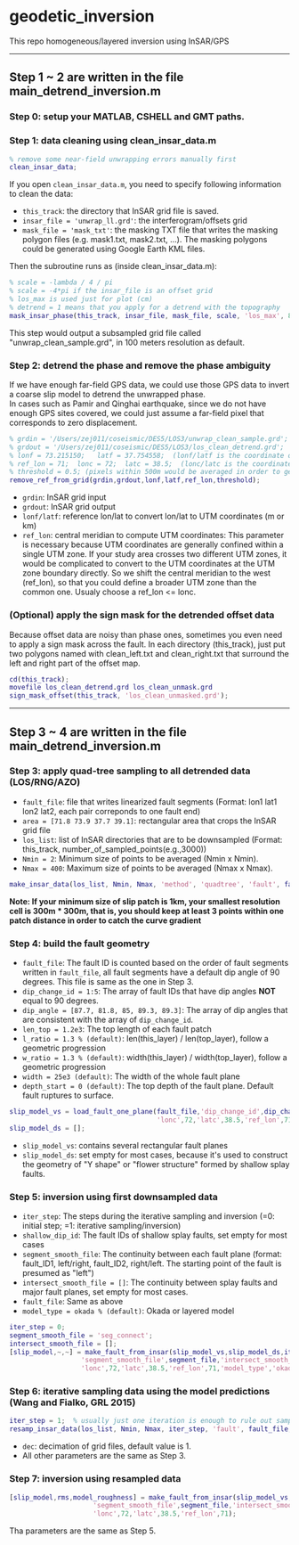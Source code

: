 # geodetic_inversion
This repo homogeneous/layered inversion using InSAR/GPS

---
## Step 1 ~ 2 are written in the file main_detrend_inversion.m
### Step 0: setup your MATLAB, CSHELL and GMT paths.


### Step 1: data cleaning using clean_insar_data.m
```MATLAB
% remove some near-field unwrapping errors manually first
clean_insar_data; 
```
If you open `clean_insar_data.m`, you need to specify following information to clean the data:
- `this_track`: the directory that InSAR grid file is saved.
- `insar_file = 'unwrap_ll.grd'`: the interferogram/offsets grid
- `mask_file = 'mask_txt'`: the masking TXT file that writes the masking polygon files (e.g. mask1.txt, mask2.txt, ...). 
The masking polygons could be generated using Google Earth KML files.

Then the subroutine runs as (inside clean_insar_data.m):
``` MATLAB
% scale = -lambda / 4 / pi
% scale = -4*pi if the insar_file is an offset grid
% los_max is used just for plot (cm)
% detrend = 1 means that you apply for a detrend with the topography
mask_insar_phase(this_track, insar_file, mask_file, scale, 'los_max', 80, 'detrend', 0);
```
This step would output a subsampled grid file called "unwrap_clean_sample.grd", in 100 meters resolution as default.


### Step 2: detrend the phase and remove the phase ambiguity
If we have enough far-field GPS data, we could use those GPS data to invert a coarse slip model to detrend the unwrapped phase. \
In cases such as Pamir and Qinghai earthquake, since we do not have enough GPS sites covered, we could just assume a far-field pixel that corresponds to zero displacement.
```MATLAB
% grdin = '/Users/zej011/coseismic/DES5/LOS3/unwrap_clean_sample.grd';
% grdout = '/Users/zej011/coseismic/DES5/LOS3/los_clean_detrend.grd';
% lonf = 73.215150;   latf = 37.754558;  (lonf/latf is the coordinate of pixel point)
% ref_lon = 71;  lonc = 72;  latc = 38.5;  (lonc/latc is the coordinate of reference point (0,0))
% threshold = 0.5; (pixels within 500m would be averaged in order to get the value at that point)
remove_ref_from_grid(grdin,grdout,lonf,latf,ref_lon,threshold);
```
- `grdin`: InSAR grid input
- `grdout`: InSAR grid output
- `lonf/latf`: reference lon/lat to convert lon/lat to UTM coordinates (m or km)
- `ref_lon`: central meridian to compute UTM coordinates: This parameter is necessary because UTM coordinates are generally confined within a single UTM zone.
If your study area crosses two different UTM zones, it would be complicated to convert to the UTM coordinates at the UTM zone boundary directly. 
So we shift the central meridian to the west (ref_lon), so that you could define a broader UTM zone than the common one. Usualy choose a ref_lon <= lonc.


### (Optional) apply the sign mask for the detrended offset data
Because offset data are noisy than phase ones, sometimes you even need to apply a sign mask across the fault.
In each directory (this_track), just put two polygons named with clean_left.txt and clean_right.txt that surround the left and right part of the offset map.
```MATLAB
cd(this_track);
movefile los_clean_detrend.grd los_clean_unmask.grd
sign_mask_offset(this_track, 'los_clean_unmasked.grd');
```

---
## Step 3 ~ 4 are written in the file main_detrend_inversion.m
### Step 3: apply quad-tree sampling to all detrended data (LOS/RNG/AZO)
- `fault_file`: file that writes linearized fault segments (Format: lon1  lat1  lon2  lat2, each pair correponds to one fault end)
- `area = [71.8 73.9 37.7 39.1]`: rectangular area that crops the InSAR grid file
- `los_list`: list of InSAR directories that are to be downsampled (Format: this_track, number_of_sampled_points(e.g.,3000))
- `Nmin = 2`: Minimum size of points to be averaged (Nmin x Nmin).
- `Nmax = 400`: Maximum size of points to be averaged (Nmax x Nmax).
```MATLAB
make_insar_data(los_list, Nmin, Nmax, 'method', 'quadtree', 'fault', fault_file, 'ref_lon', ref_lon, 'area', area, 'lonc', lonc, 'latc', latc);
```
**Note: If your minimum size of slip patch is 1km, your smallest resolution cell is 300m * 300m, that is, you should keep at least 3 points within one patch
distance in order to catch the curve gradient**


### Step 4: build the fault geometry
- `fault_file`: The fault ID is counted based on the order of fault segments written in `fault_file`, all fault segments have a default dip angle of 90 degrees.
This file is same as the one in Step 3.
- `dip_change_id = 1:5`: The array of fault IDs that have dip angles **NOT** equal to 90 degrees.
- `dip_angle = [87.7, 81.8, 85, 89.3, 89.3]`: The array of dip angles that are consistent with the array of `dip_change_id`.
- `len_top = 1.2e3`: The top length of each fault patch
- `l_ratio = 1.3 % (default)`: len(this_layer) / len(top_layer), follow a geometric progression
- `w_ratio = 1.3 % (default)`: width(this_layer) / width(top_layer), follow a geometric progression
- `width = 25e3 (default)`: The width of the whole fault plane
- `depth_start = 0 (default)`: The top depth of the fault plane. Default fault ruptures to surface.
```MATLAB
slip_model_vs = load_fault_one_plane(fault_file,'dip_change_id',dip_change_id,'dip',dip_angle, ...
                                     'lonc',72,'latc',38.5,'ref_lon',71,'len_top',1.2e3);
slip_model_ds = [];
```
- `slip_model_vs`: contains several rectangular fault planes
- `slip_model_ds`: set empty for most cases, because it's used to construct the geometry of "Y shape" or "flower structure" formed by shallow splay faults.


### Step 5: inversion using first downsampled data
- `iter_step`: The steps during the iterative sampling and inversion (=0: initial step;  =1: iterative sampling/inversion)
- `shallow_dip_id`: The fault IDs of shallow splay faults, set empty for most cases
- `segment_smooth_file`: The continuity between each fault plane (format: fault_ID1, left/right, fault_ID2, right/left. 
The starting point of the fault is presumed as "left")
- `intersect_smooth_file = []`: The continuity between splay faults and major fault planes, set empty for most cases.
- `fault_file`: Same as above
- `model_type = okada % (default)`: Okada or layered model
```MATLAB
iter_step = 0;
segment_smooth_file = 'seg_connect';
intersect_smooth_file = [];
[slip_model,~,~] = make_fault_from_insar(slip_model_vs,slip_model_ds,iter_step,'shallow_dip_id',[], ...
                  'segment_smooth_file',segment_file,'intersect_smooth_file',intersect_file,'fault',fault_file, ...
                  'lonc',72,'latc',38.5,'ref_lon',71,'model_type','okada');
```


### Step 6: iterative sampling data using the model predictions (Wang and Fialko, GRL 2015)
```MATLAB
iter_step = 1;  % usually just one iteration is enough to rule out samples on noisy pixels
resamp_insar_data(los_list, Nmin, Nmax, iter_step, 'fault', fault_file, 'dec',2, 'lonc',72, 'latc',38.5, 'ref_lon',71);
```
- `dec`: decimation of grid files, default value is 1.
- All other parameters are the same as Step 3.


### Step 7: inversion using resampled data
```MATLAB
[slip_model,rms,model_roughness] = make_fault_from_insar(slip_model_vs,slip_model_ds,iter_step, ...
                     'segment_smooth_file',segment_file,'intersect_smooth_file',intersect_file,'fault',fault_file, ...
                     'lonc',72,'latc',38.5,'ref_lon',71);
```
Tha parameters are the same as Step 5.
